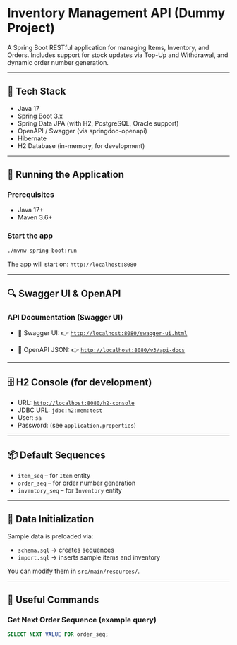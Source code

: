 # Inventory Management API (Dummy Project)

A Spring Boot RESTful application for managing Items, Inventory, and Orders. Includes support for stock updates via Top-Up and Withdrawal, and dynamic order number generation.

---

## 🚀 Tech Stack

- Java 17
- Spring Boot 3.x
- Spring Data JPA (with H2, PostgreSQL, Oracle support)
- OpenAPI / Swagger (via springdoc-openapi)
- Hibernate
- H2 Database (in-memory, for development)

---

## 🧪 Running the Application

### Prerequisites

- Java 17+
- Maven 3.6+

### Start the app

```bash
./mvnw spring-boot:run
````

The app will start on:
`http://localhost:8080`

---

## 🔍 Swagger UI & OpenAPI

### API Documentation (Swagger UI)

* 📄 Swagger UI:
  👉 [`http://localhost:8080/swagger-ui.html`](http://localhost:8080/swagger-ui/index.html)

* 🧾 OpenAPI JSON:
  👉 [`http://localhost:8080/v3/api-docs`](http://localhost:8080/v3/api-docs)

---

## 🗄️ H2 Console (for development)

* URL: [`http://localhost:8080/h2-console`](http://localhost:8080/h2-console)
* JDBC URL: `jdbc:h2:mem:test`
* User: `sa`
* Password: (see `application.properties`)

---

## 📦 Default Sequences

* `item_seq` – for `Item` entity
* `order_seq` – for order number generation
* `inventory_seq` – for `Inventory` entity

---

## 📁 Data Initialization

Sample data is preloaded via:

* `schema.sql` → creates sequences
* `import.sql` → inserts sample items and inventory

You can modify them in `src/main/resources/`.

---

## 🧰 Useful Commands

### Get Next Order Sequence (example query)

```sql
SELECT NEXT VALUE FOR order_seq;
```